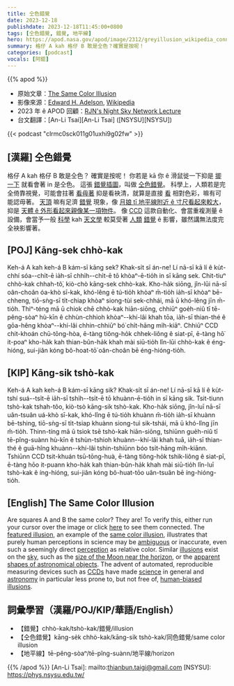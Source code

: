 ```yaml
---
title: 仝色錯覺
date: 2023-12-18
publishdate: 2023-12-18T11:45:00+0800
tags: [仝色錯覺, 錯覺, 地平線]
hero: https://apod.nasa.gov/apod/image/2312/greyillusion_wikipedia_connected_960.jpg
summary: 格仔 A kah 格仔 B 敢是仝色？確實是按呢！
categories: [podcast]
vocals: [阿錕]
---
```


{{% apod %}}

- 原始文章：[The Same Color Illusion](https://apod.nasa.gov/apod/ap231218.html)
- 影像來源：[Edward H. Adelson](https://bcs.mit.edu/directory/edward-adelson), [Wikipedia](https://en.wikipedia.org/wiki/Image:Same_color_illusion.png)
- 2023 年 ê APOD 回顧：[RJN's Night Sky Network Lecture](https://www.youtube.com/watch?v=S00SNpSNKZo)
- 台文翻譯：[An-Li Tsai][An-Li Tsai] ([NSYSU][NSYSU])

{{< podcast "clrmc0sck011g01uxhi9g02fw" >}}

## [漢羅] 仝色錯覺
格仔 A kah 格仔 B 敢是仝色？
確實是按呢！
你若是 kā 你 ê 滑鼠徙一下抑是 [揤一下][here] 就看會著 in 是仝色。
這張 [錯覺插圖][featured illusion]，叫做 [仝色錯覺][same color illusion]。
科學上，人類若是完全倚靠視覺，可能會拄著 [看毋著][ambiguous] 抑是看袂清，就算是直接 [看][perception] 相對色彩，嘛有可能認毋著。
[天頂][sky] 嘛有足濟 [錯覺][illusions 1] 現象，像 [月娘 tī 地平線附近 ê 寸尺看起來較大][size of the Moon near the horizon]，抑是 [天體 ê 外形看起來親像某一項物件][apparent shapes of astronomical objects]。
像 [CCD][CCDs] 這款自動化、會當重複測量 ê 設備，會當予一般 [科學][science] kah [天文學][astronomy] 較莫受著 [人類][human-biased] [錯覺][illusions 2] ê 影響，雖然講無法度完全袂影響著。

## [POJ] Kāng-sek chhò-kak
Keh-á A kah keh-á B kám-sī kāng sek?
Khak-si̍t sī án-ne!
Lí nā-sī kā lí ê ku̍t-chhí sóa--chi̍t-ē ia̍h-sī chhi̍h--chi̍t-ē tō khòaⁿ-ē-tio̍h in sī kāng sek.
Chit-tiuⁿ chhò-kak chhah-tô͘, kiò-chò kāng-sek chhò-kak.
Kho-ha̍k siōng, jîn-lūi nā-sī oân-choân óa-khò sī-kak, khó-lêng ē tú-tio̍h khòaⁿ m̄-tio̍h ia̍h-sī khòaⁿ bē-chheng, tiō-sǹg-sī ti̍t-chiap khòaⁿ siong-tùi sek-chhái, mā ū khó-lêng jīn m̄-tio̍h.
Thiⁿ-téng mā ū chiok chē chhò-kak hiān-siōng, chhiūⁿ goe̍h-niû tī tē-pêng-sòaⁿ hù-kīn ê chhùn-chhioh khòaⁿ--khí-lâi khah tōa, ia̍h-sī thian-thé ê gōa-hêng khòaⁿ--khí-lâi chhin-chhiūⁿ bó͘ chi̍t-hāng mi̍h-kiāⁿ.
Chhiūⁿ CCD chit-khoán chū-tōng-hòa, ē-tàng tiông-ho̍k chhek-liông ê siat-pī, ē-tàng hō͘ it-poaⁿ kho-ha̍k kah thian-bûn-ha̍k khah mài siū-tio̍h lîn-lūi chhò-kak ê éng-hióng, sui-jiân kóng bô-hoat-tō͘ oân-choân bē éng-hióng-tio̍h.

## [KIP] Kāng-sik tshò-kak
Keh-á A kah keh-á B kám-sī kāng sik?
Khak-si̍t sī án-ne!
Lí nā-sī kā lí ê ku̍t-tshí suá--tsi̍t-ē ia̍h-sī tshi̍h--tsi̍t-ē tō khuànn-ē-tio̍h in sī kāng sik.
Tsit-tiunn tshò-kak tshah-tôo, kiò-tsò kāng-sik tshò-kak.
Kho-ha̍k siōng, jîn-luī nā-sī uân-tsuân uá-khò sī-kak, khó-lîng ē tú-tio̍h khuànn m̄-tio̍h ia̍h-sī khuànn bē-tshing, tiō-sǹg-sī ti̍t-tsiap khuànn siong-tuì sik-tshái, mā ū khó-lîng jīn m̄-tio̍h.
Thinn-tíng mā ū tsiok tsē tshò-kak hiān-siōng, tshiūnn gue̍h-niû tī tē-pîng-suànn hù-kīn ê tshùn-tshioh khuànn--khí-lâi khah tuā, ia̍h-sī thian-thé ê guā-hîng khuànn--khí-lâi tshin-tshiūnn bóo tsi̍t-hāng mi̍h-kiānn.
Tshiūnn CCD tsit-khuán tsū-tōng-huà, ē-tàng tiông-ho̍k tshik-liông ê siat-pī, ē-tàng hōo it-puann kho-ha̍k kah thian-bûn-ha̍k khah mài siū-tio̍h lîn-luī tshò-kak ê íng-hióng, sui-jiân kóng bô-huat-tōo uân-tsuân bē íng-hióng-tio̍h.

## [English] The Same Color Illusion
Are squares A and B the same color?
They are!
To verify this, either run your cursor over the image or click [here][here] to see them connected.
The [featured illusion][featured illusion], an example of the [same color illusion][same color illusion], illustrates that purely human perceptions in science may be [ambiguous][ambiguous] or inaccurate, even such a seemingly direct [perception][perception] as relative color.
Similar [illusions][illusions 1] exist on the [sky][sky], such as the [size of the Moon near the horizon][size of the Moon near the horizon], or the [apparent shapes of astronomical objects][apparent shapes of astronomical objects].
The advent of automated, reproducible measuring devices such as [CCDs][CCDs] have made [science][science] in general and [astronomy][astronomy] in particular less prone to, but not free of, [human-biased][human-biased] [illusions][illusions 2].

## 詞彙學習（漢羅/POJ/KIP/華語/English）
- 【錯覺】chhò-kak/tshò-kak/錯覺/illusion
- 【仝色錯覺】kāng-se̍k chhò-kak/kāng-si̍k tshò-kak/同色錯覺/same color illusion
- 【地平線】tē-pêng-sòaⁿ/tē-pîng-suànn/地平線/horizon

{{% /apod %}}
[An-Li Tsai]: mailto:thianbun.taigi@gmail.com
[NSYSU]: https://phys.nsysu.edu.tw/

[copyright]: https://apod.nasa.gov/apod/fap/lib/about_apod.html#srapply
[License]: https://creativecommons.org/licenses/by/3.0/

[here]:https://apod.nasa.gov/apod/image/0707/samecolor_wikipedia_connected.jpg
[featured illusion]:https://michaelbach.de/ot/lum-adelsonCheckShadow/
[same color illusion]:https://en.wikipedia.org/wiki/Same_color_illusion
[ambiguous]:https://www.quora.com/Optical-Illusions/What-are-some-great-optical-illusions
[perception]:https://www.youtube.com/watch?v=y8U0YPHxiFQ
[illusions 1]:https://apod.nasa.gov/apod/ap121003.html
[sky]:https://www.facebook.com/APOD.Sky
[size of the Moon near the horizon]:https://apod.nasa.gov/apod/ap090616.html
[apparent shapes of astronomical objects]:https://apod.nasa.gov/apod/ap190211.html
[CCDs]:https://en.wikipedia.org/wiki/Charge-coupled_device
[science]:https://science.nasa.gov/
[astronomy]:https://www.iau.org/public/themes/astronomy_in_everyday_life/
[human-biased]:https://www.youtube.com/watch?v=w8Zz05t19dg
[illusions 2]:https://www.michaelbach.de/ot/
